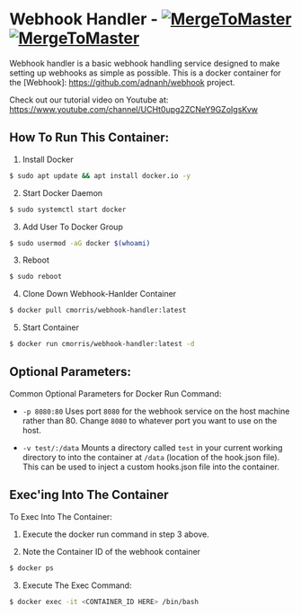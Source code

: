 # Webhook Handler - [![MergeToMaster][m2m-badge]][m2m] [![MergeToMaster][build-badge]][docker-build]


[m2m-badge]:    https://img.shields.io/badge/M2M-mergetomaster.com-orange
[build-badge]:  https://img.shields.io/docker/cloud/build/cmorris/webhook-handler
[m2m]:          http://mergetomaster.com
[docker-build]: https://github.com/camarox53/webhook-handler/actions/workflows/build.yaml


Webhook handler is a basic webhook handling service designed to 
make setting up webhooks as simple as possible. This is a docker 
container for the [Webhook]: https://github.com/adnanh/webhook project. 

Check out our tutorial video on Youtube at: https://www.youtube.com/channel/UCHt0upg2ZCNeY9GZoIgsKvw



## How To Run This Container: 

1. Install Docker  
```sh
$ sudo apt update && apt install docker.io -y 
```

2. Start Docker Daemon 
```sh
$ sudo systemctl start docker 
```

3. Add User To Docker Group
```sh
$ sudo usermod -aG docker $(whoami)
```

3. Reboot
```sh
$ sudo reboot
```

4. Clone Down Webhook-Hanlder Container 
```sh
$ docker pull cmorris/webhook-handler:latest
```

5. Start Container 
```sh
$ docker run cmorris/webhook-handler:latest -d 
```


## Optional Parameters: 

Common Optional Parameters for Docker Run Command: 
* `-p 8080:80` Uses port `8080` for the webhook service on the host machine rather 
  than 80. Change `8080` to whatever port you want to use on the host. 

* `-v test/:/data` Mounts a directory called `test` in your current working directory 
  to into the container at `/data` (location of the hook.json file). This can be used to 
  inject a custom hooks.json file into the container. 

## Exec'ing Into The Container

To Exec Into The Container:
1. Execute the docker run command in step 3 above. 

2. Note the Container ID of the webhook container
```sh
$ docker ps
```

3. Execute The Exec Command:  
```sh
$ docker exec -it <CONTAINER_ID HERE> /bin/bash
```


